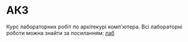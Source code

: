 # АК3

Курс лабораторних робіт по архітекурі комп'ютера.
Всі лабораторні роботи можна знайти за посиланням: [лаб](github.com/emidot32/AK3_Labs/)


